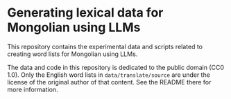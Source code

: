 # Generating lexical data for Mongolian using LLMs

This repository contains the experimental data and scripts related to creating word lists for Mongolian using LLMs.

The data and code in this repository is dedicated to the public domain (CC0 1.0). Only the English word lists in `data/translate/source` are under the license of the original author of that content. See the README there for more information.